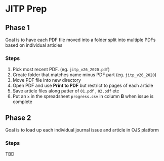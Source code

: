 # JITP Prep



## Phase 1

Goal is to have each PDF file moved into a folder split into multiple PDFs based on individual articles

### Steps
1. Pick most recent PDF. (eg. `jitp_v26_2020.pdf`)
2. Create folder that matches name minus PDF part (eg. `jitp_v26_2020`)
3. Move PDF file into new directory
3. Open PDF and use **Print to PDF** but restrict to pages of each article
4. Save article files along patter of `01.pdf` , `02.pdf` etc
5. Put an `x` in the spreadsheet `progress.csv` in column **B** when issue is complete

## Phase 2

Goal is to load up each individual journal issue and article in OJS platform

### Steps

TBD